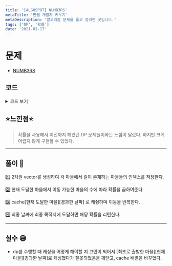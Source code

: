 ```yaml
---
title: '[ALGOSPOT] NUMB3RS'
metaTitle: '만렙 개발자 키우기'
metaDescription: '알고리즘 문제를 풀고 정리한 곳입니다.'
tags: ['DP', '확률']
date: '2021-01-17'
---
```


# 문제

- [NUMB3RS](https://www.algospot.com/judge/problem/read/NUMB3RS)

## 코드

<details><summary> 코드 보기 </summary>

```
#include <iostream>
#include <vector>
#include <cstring>
#include <string>
#include <algorithm>
using namespace std;

int n, d, p; // 마을 수, 지금까지 지난 일 수, 교도소 마을의 번호
vector<vector<int>> arr(51);
int m[51][51];
double possi[51];
double cache[51][101]; // (현재 마을, 지난 일 수) => 이미 방문한 곳인지 체크.
double getPossi(int cur, int dest, int days)
{
	if (days == d)
	{
		if (cur == dest) return 1;
		else return 0;
	}
	double& ret = cache[cur][days];
	if (ret != -1) return ret;
	ret = 0;

	double value = 1 / (double)arr[cur].size();
	for (int i = 0; i < n; ++i)
		if(m[cur][i])
			ret = ret + value * getPossi(i, dest, days + 1);
	return ret;
}
int main()
{
	int tc, villege;
	cin >> tc;
	while (tc-- > 0)
	{
		/* Set default */
		fill_n(possi, 51, 0);
		arr.clear();
		arr.resize(51);

		/* Input data */
		cin >> n >> d >> p;
		int temp;
		for (int i = 0; i < n; ++i)
			for (int j = 0; j < n; ++j)
			{
				cin >> temp;
				m[i][j] = temp;
				if (temp) arr[i].push_back(j);
			}

		/* Retrive answer */
		cin >> villege;
		for (int i = 0; i < villege; ++i)
		{
			for (int j = 0; j < n; ++j)
				for (int k = 0; k < d; ++k)
					cache[j][k] = -1;
			int dest;  cin >> dest;
			printf("%.8lf ", getPossi(p, dest, 0));
		}
		printf("\n");
	}
}
```

</details>

## ⭐️느낀점⭐️

> 확률을 사용해서 이전까지 해왔던 DP 문제풀이와는 느낌이 달랐다. 하지만 크게 어렵지 않게 구현할 수 있었다.

<hr/>

## 풀이 📣

1️⃣ 2차원 vector를 생성하여 각 마을에서 길이 존재하는 마을들의 인덱스를 저장한다.

2️⃣ 현재 도달한 마을에서 이동 가능한 마을의 수에 따라 확률을 곱하여준다.

3️⃣ cache[현재 도달한 마을][경과한 날짜] 로 캐슁하며 이동을 반복한다.

4️⃣ 최종 날짜에 최종 목적지에 도달하면 해당 확률을 리턴한다.

<hr/>

## 실수 😅

- dp를 수행할 때 캐싱을 어떻게 해야할 지 고민이 되어서 [최초로 출발한 마을][현재 마을][경과한 날짜]로 캐싱했다가 잘못되었음을 깨닫고, cache 배열을 바꾸었다.
